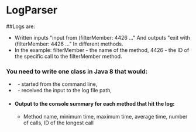 # LogParser
##Logs are:
 * Written inputs "input from (filterMember: 4426 ..."
  And outputs "exit with (filterMember: 4426 ..."
 In different methods.
 * In the example: filterMember - the name of the method, 4426 - the ID of the specific call to the filterMember method.
### You need to write one class in Java 8 that would:
 *   - started from the command line,
 *   - received the input to the log file path,
 * ####  Output to the console summary for each method that hit the log:
    * Method name, minimum time, maximum time, average time, number of calls, ID of the longest call
